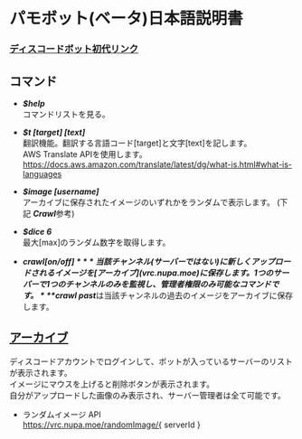 # パモボット(ベータ)日本語説明書

### [ディスコードボット初代リンク](https://discordapp.com/oauth2/authorize?client_id=502450494380179461&permissions=522304&scope=bot)

## コマンド
- ***$help***  
コマンドリストを見る。

- ***$t [target] [text]***  
翻訳機能。翻訳する言語コード[target]と文字[text]を記します。  
AWS Translate APIを使用します。  
https://docs.aws.amazon.com/translate/latest/dg/what-is.html#what-is-languages

- ***$image [username]***  
アーカイブに保存されたイメージのいずれかをランダムで表示します。 (下記 ***Crawl***参考)

- ***$dice 6***  
最大[max]のランダム数字を取得します。

- ***$crawl [on/off]***  
当該チャンネル(サーバーではない)に新しくアップロードされるイメージを[アーカイブ](vrc.nupa.moe)に保存します。  
1つのサーバーで1つのチャンネルのみを監視し、管理者権限のみ可能なコマンドです。    
***$crawl past***は当該チャンネルの過去のイメージをアーカイブに保存します。

## [アーカイブ](http://vrc.nupa.moe/)  
ディスコードアカウントでログインして、ボットが入っているサーバーのリストが表示されます。  
イメージにマウスを上げると削除ボタンが表示されます。  
自分がアップロードした画像のみ表示され、サーバー管理者は全て可能です。  
- ランダムイメージ API  
    https://vrc.nupa.moe/randomImage/{ serverId }
